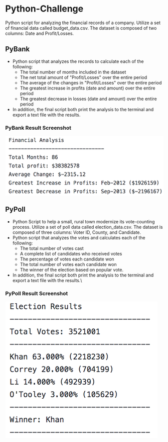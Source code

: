 # Python-Challenge
Python script for analyzing the financial records of a company. Utilize a set of financial data called budget_data.csv. The dataset is composed of two columns: Date and Profit/Losses. 

## PyBank
- Python script that analyzes the records to calculate each of the following:
  * The total number of months included in the dataset
  * The net total amount of "Profit/Losses" over the entire period
  * The average of the changes in "Profit/Losses" over the entire period
  * The greatest increase in profits (date and amount) over the entire period
  * The greatest decrease in losses (date and amount) over the entire period
- In addition, the final script both print the analysis to the terminal and export a text file with the results.

### PyBank Result Screenshot
![PyBank_Screenshot](Images/README/PyBank_Result_Screenshot.png)

## PyPoll
- Python Script to help a small, rural town modernize its vote-counting process. Utilize a set of poll data called election_data.csv. The dataset is composed of three columns: Voter ID, County, and Candidate. 
- Python script that analyzes the votes and calculates each of the following:
  * The total number of votes cast
  * A complete list of candidates who received votes
  * The percentage of votes each candidate won
  * The total number of votes each candidate won
  * The winner of the election based on popular vote.
- In addition, the final script both print the analysis to the terminal and export a text file with the results.\

### PyPoll Result Screenshot
![PyPoll_Screenshot](Images/README/PyPoll_Result_Screenshot.png)

